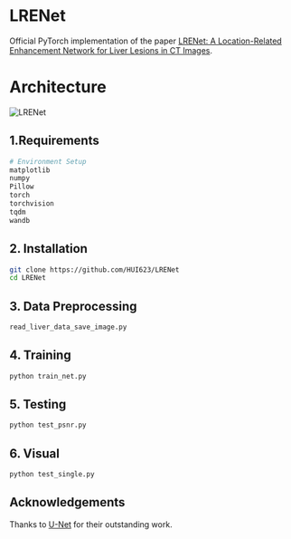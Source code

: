 # LRENet
Official PyTorch implementation of the paper [LRENet: A Location-Related Enhancement Network for Liver Lesions in CT Images](https://iopscience.iop.org/article/10.1088/1361-6560/ad1d6b/meta).

# Architecture

![LRENet](https://github.com/HUI623/Loss_RLM/blob/main/Architecture.png)
## 1.Requirements
```bash
# Environment Setup  
matplotlib
numpy
Pillow
torch
torchvision
tqdm
wandb
```
## 2. Installation
```bash
git clone https://github.com/HUI623/LRENet 
cd LRENet 
```
## 3. Data Preprocessing

```bash
read_liver_data_save_image.py
```

## 4. Training
```bash
python train_net.py
```
## 5. Testing
```bash
python test_psnr.py
```
## 6. Visual
```bash
python test_single.py
```
## Acknowledgements
Thanks to [U-Net](https://github.com/milesial/Pytorch-UNet/tree/master) for their outstanding work.

